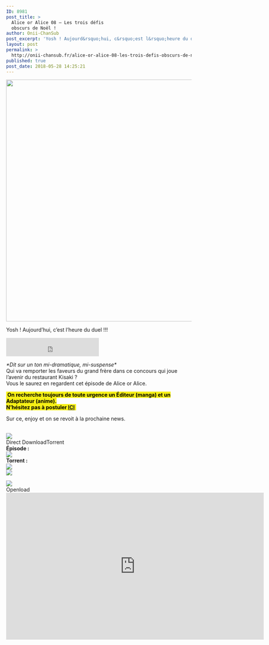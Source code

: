 ```yaml
---
ID: 8981
post_title: >
  Alice or Alice 08 – Les trois défis
  obscurs de Noël !
author: Onii-ChanSub
post_excerpt: 'Yosh ! Aujourd&rsquo;hui, c&rsquo;est l&rsquo;heure du duel !!! *Dit sur un ton mi-dramatique, mi-suspense* Qui va remporter les faveurs du grand fr&egrave;re dans ce concours qui joue l&rsquo;avenir du restaurant Kisaki ? Vous le saurez en regardent cet &eacute;pisode de Alice or Alice. Sur ce, enjoy et on se revoit &agrave; la prochaine news.'
layout: post
permalink: >
  http://onii-chansub.fr/alice-or-alice-08-les-trois-defis-obscurs-de-noel/
published: true
post_date: 2018-05-28 14:25:21
---
```

<div class="feedwordpress-gaffer-full-text"><p></p>
<img data-attachment-id="2523" data-permalink="http://onii-chansub.fr/alice-or-alice-08-les-trois-defis-obscurs-de-noel/alice-or-alice-08/#main" data-orig-file="https://i0.wp.com/onii-chansub.fr/wp-content/uploads/2018/05/Alice-or-Alice-08.jpg?fit=1920%2C1080" data-orig-size="1920,1080" data-comments-opened="1" data-image-meta='{"aperture":"0","credit":"","camera":"","caption":"","created_timestamp":"0","copyright":"","focal_length":"0","iso":"0","shutter_speed":"0","title":"","orientation":"1"}' data-image-title="Alice or Alice 08" data-image-description="" data-medium-file="https://i0.wp.com/onii-chansub.fr/wp-content/uploads/2018/05/Alice-or-Alice-08.jpg?fit=1920%2C1080" data-large-file="https://i0.wp.com/onii-chansub.fr/wp-content/uploads/2018/05/Alice-or-Alice-08.jpg?fit=1920%2C1080" src="https://united-subs.dearclouds.com/wp-content/uploads/2018/05/7afa7f61cc1df83ad139e21bc596d993.jpg" alt="" width="1170" height="658" class="aligncenter size-full wp-image-2523" srcset="https://i0.wp.com/onii-chansub.fr/wp-content/uploads/2018/05/Alice-or-Alice-08.jpg?w=1920 1920w, https://i0.wp.com/onii-chansub.fr/wp-content/uploads/2018/05/Alice-or-Alice-08.jpg?resize=768%2C432 768w" sizes="(max-width: 1170px) 100vw, 1170px" data-recalc-dims="1"><p>Yosh ! Aujourd’hui, c’est l’heure du duel !!!</p>
<p><iframe src="http://mp3lqc.com/plr?v=bsNRJxqQiGE" frameborder="0" width="50%" height="50px"></iframe></p>
<p><em>*Dit sur un ton mi-dramatique, mi-suspense*</em><br>
Qui va remporter les faveurs du grand frère dans ce concours qui joue l’avenir du restaurant Kisaki ?<br>
Vous le saurez en regardent cet épisode de Alice or Alice.</p>
<p><strong><span class="su-highlight" style="background:#f6ef16;color:#000000"> On recherche toujours de toute urgence un Éditeur (manga) et un Adaptateur (anime).<br>
N’hésitez pas à postuler <a href="http://onii-chansub.fr/contactez-nous/recrutement/">ICI</a> </span></strong></p>
<p>Sur ce, enjoy et on se revoit à la prochaine news.<br></p>
<br><img src="http://onii-chansub.fr/wp-content/uploads/2015/09/Lien-des-%C3%A9pisodes-onii-chansub.png"><br><div class="su-tabs su-tabs-style-default su-tabs-vertical" data-active="1">
<div class="su-tabs-nav">
<span class="" data-url="" data-target="blank">Direct Download</span><span class="" data-url="" data-target="blank">Torrent </span>
</div>
<div class="su-tabs-panes">
<div class="su-tabs-pane su-clearfix">
<div class="su-row">
<div class="su-column su-column-size-1-2"><div class="su-column-inner su-clearfix"><strong>Épisode :</strong></div></div>
<div class="su-column su-column-size-1-2"><div class="su-column-inner su-clearfix"><a href="http://www.jheberg.net/captcha/onii-chansub-alice-or-alice-08-vostfr-fhd-1080p/"><img src="http://onii-chansub.fr/wp-content/uploads/2015/09/Jheberg.png"></a></div></div>
</div>
</div>
<div class="su-tabs-pane su-clearfix">
<div class="su-row">
<div class="su-column su-column-size-1-3"><div class="su-column-inner su-clearfix"><strong>Torrent :</strong></div></div>
<div class="su-column su-column-size-1-3"><div class="su-column-inner su-clearfix"><a href="https://nyaa.si/view/1041692"><img src="http://onii-chansub.fr/wp-content/uploads/2015/09/Nyaa.png"></a></div></div>
<div class="su-column su-column-size-1-3"><div class="su-column-inner su-clearfix"><a href="https://anidex.info/torrent/150047"><img src="http://onii-chansub.fr/wp-content/uploads/2017/07/Anidex.png"></a></div></div>
</div>
</div>
</div>
</div>
<p></p>
<img src="http://onii-chansub.fr/wp-content/uploads/2017/07/streaming-onii-chansub.png"><br><div class="su-tabs su-tabs-style-default" data-active="1">
<div class="su-tabs-nav"><span class="" data-url="" data-target="blank">Openload</span></div>
<div class="su-tabs-panes"><div class="su-tabs-pane su-clearfix">
<iframe src="https://openload.co/embed/I6HP95dgpcE/%5BOnii-ChanSub%5D_Alice_or_Alice_-_08_vostfr_FHD_1080p.mp4" scrolling="no" frameborder="0" width="700" height="400" allowfullscreen="true" webkitallowfullscreen="true" mozallowfullscreen="true"></iframe><br>
</div></div>
</div></div>
